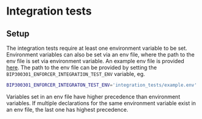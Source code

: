 # Integration tests

## Setup

The integration tests require at least one environment variable to be set.
Environment variables can also be set via an env file, where the path to the env
file is set via environment variable. An example env file is provided
[here](/integration_tests/example.env). The path to the env file can be provided
by setting the `BIP300301_ENFORCER_INTEGRATION_TEST_ENV` variable, eg.

```sh
BIP300301_ENFORCER_INTEGRATON_TEST_ENV='integration_tests/example.env'
```

Variables set in an env file have higher precedence than environment variables.
If multiple declarations for the same environment variable exist in an env file,
the last one has highest precedence.
